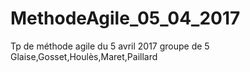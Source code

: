 # MethodeAgile_05_04_2017
Tp de méthode agile du 5 avril 2017 groupe de 5 Glaise,Gosset,Houlès,Maret,Paillard
